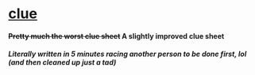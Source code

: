 # [clue](https://kiecphrase.github.io/clue/)
#### ~~Pretty much the worst clue sheet~~ A slightly improved clue sheet
##### Literally written in 5 minutes racing another person to be done first, lol (and then cleaned up just a tad)
